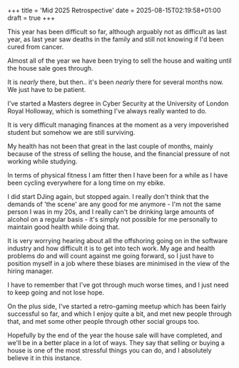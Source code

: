 +++
title = 'Mid 2025 Retrospective'
date = 2025-08-15T02:19:58+01:00
draft = true
+++

This year has been difficult so far, although arguably not as difficult as last year, as last year saw deaths in the family and still not knowing if I'd been cured from cancer.

Almost all of the year we have been trying to sell the house and waiting until the house sale goes through.

It is *nearly* there, but then.. it's been *nearly* there for several months now. We just have to be patient.

I've started a Masters degree in Cyber Security at the University of London Royal Holloway, which is something I've always really wanted to do.

It is very difficult managing finances at the moment as a very impoverished student but somehow we are still surviving.

My health has not been that great in the last couple of months, mainly because of the stress of selling the house, and the financial pressure of not working while studying.

In terms of physical fitness I am fitter then I have been for a while as I have been cycling everywhere for a long time on my ebike.

I did start DJing again, but stopped again. I really don't think that the demands of 'the scene' are any good for me anymore - I'm not the same person I was in my 20s, and I really can't be drinking large amounts of alcohol on a regular basis - it's simply not possible for me personally to maintain good health while doing that.

It is very worrying hearing about all the offshoring going on in the software industry and how difficult it is to get into tech work. My age and health problems do and will count against me going forward, so I just have to position myself in a job where these biases are minimised in the view of the hiring manager.

I have to remember that I've got through much worse times, and I just need to keep going and not lose hope.

On the plus side, I've started a retro-gaming meetup which has been fairly successful so far, and which I enjoy quite a bit, and met new people through that, and met some other people through other social groups too.

Hopefully by the end of the year the house sale will have completed, and we'll be in a better place in a lot of ways. They say that selling or buying a house is one of the most stressful things you can do, and I absolutely believe it in this instance.




